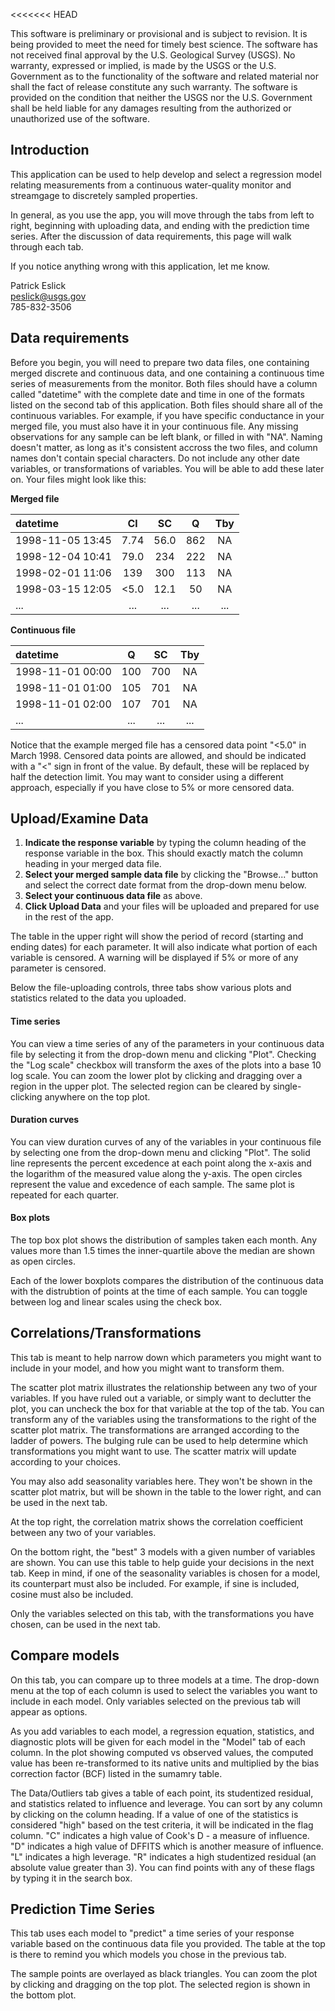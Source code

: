 <<<<<<< HEAD

This software is preliminary or provisional and is subject to revision. It is being provided to meet the need for timely best science. The software has not received final approval by the U.S. Geological Survey (USGS). No warranty, expressed or implied, is made by the USGS or the U.S. Government as to the functionality of the software and related material nor shall the fact of release constitute any such warranty. The software is provided on the condition that neither the USGS nor the U.S. Government shall be held liable for any damages resulting from the authorized or unauthorized use of the software.

## Introduction

This application can be used to help develop and select a regression model relating measurements from a continuous water-quality monitor and streamgage to discretely sampled properties.

In general, as you use the app, you will move through the tabs from left to right, beginning with uploading data, and ending with the prediction time series. After the discussion of data requirements, this page will walk through each tab.

If you notice anything wrong with this application, let me know. 
 
Patrick Eslick  
peslick@usgs.gov  
785-832-3506  

## Data requirements

Before you begin, you will need to prepare two data files, one containing merged discrete and continuous data, and one containing a continuous time series of measurements from the monitor. Both files should have a column called "datetime" with the complete date and time in one of the formats listed on the second tab of this application. Both files should share all of the continuous variables. For example, if you have specific conductance in your merged file, you must also have it in your continuous file. Any missing observations for any sample can be left blank, or filled in with "NA". Naming doesn't matter, as long as it's consistent accross the two files, and column names don't contain special characters. Do not include any other date variables, or transformations of variables. You will be able to add these later on. Your files might look like this:

**Merged file**

|datetime         | Cl | SC | Q  | Tby  |  
|:----------------|:--:|:--:|:--:|:----:|  
|1998-11-05 13:45 |7.74|56.0|862 |NA    |  
|1998-12-04 10:41 |79.0|234 |222 |NA    |  
|1998-02-01 11:06 |139 |300 |113 |NA    |   
|1998-03-15 12:05 |<5.0|12.1|50  |NA    |  
|...              |... |... |... |...   |   

**Continuous file**

|datetime         | Q  | SC | Tby |  
|:----------------|:--:|:--:|:---:|  
|1998-11-01 00:00 |100 |700 |NA   |  
|1998-11-01 01:00 |105 |701 |NA   |  
|1998-11-01 02:00 |107 |701 |NA   |  
|...              |... |... |...  |  

Notice that the example merged file has a censored data point "<5.0" in March 1998. Censored data points are allowed, and should be indicated with a "<" sign in front of the value. By default, these will be replaced by half the detection limit. You may want to consider using a different approach, especially if you have close to 5% or more censored data. 

## Upload/Examine Data

1. **Indicate the response variable** by typing the column heading of the response variable in the box. This should exactly match the column heading in your merged data file.
2. **Select your merged sample data file** by clicking the "Browse..." button and select the correct date format from the drop-down menu below.
3. **Select your continuous data file** as above.
4. **Click Upload Data** and your files will be uploaded and prepared for use in the rest of the app.

The table in the upper right will show the period of record (starting and ending dates) for each parameter. It will also indicate what portion of each variable is censored. A warning will be displayed if 5% or more of any parameter is censored.

Below the file-uploading controls, three tabs show various plots and statistics related to the data you uploaded.

#### Time series

You can view a time series of any of the parameters in your continuous data file by selecting it from the drop-down menu and clicking "Plot". Checking the "Log scale" checkbox will transform the axes of the plots into a base 10 log scale. You can zoom the lower plot by clicking and dragging over a region in the upper plot. The selected region can be cleared by single-clicking anywhere on the top plot.

#### Duration curves

You can view duration curves of any of the variables in your continuous file by selecting one from the drop-down menu and clicking "Plot". The solid line represents the percent excedence at each point along the x-axis and the logarithm of the measured value along the y-axis. The open circles represent the value and excedence of each sample. The same plot is repeated for each quarter.

#### Box plots

The top box plot shows the distribution of samples taken each month. Any values more than 1.5 times the inner-quartile above the median are shown as open circles.

Each of the lower boxplots compares the distribution of the continuous data with the distrubtion of points at the time of each sample. You can toggle between log and linear scales using the check box.

## Correlations/Transformations

This tab is meant to help narrow down which parameters you might want to include in your model, and how you might want to transform them. 

The scatter plot matrix illustrates the relationship between any two of your variables. If you have ruled out a variable, or simply want to declutter the plot, you can uncheck the box for that variable at the top of the tab. You can transform any of the variables using the transformations to the right of the scatter plot matrix. The transformations are arranged according to the ladder of powers. The bulging rule can be used to help determine which transformations you might want to use. The scatter matrix will update according to your choices.

You may also add seasonality variables here. They won't be shown in the scatter plot matrix, but will be shown in the table to the lower right, and can be used in the next tab.

At the top right, the correlation matrix shows the correlation coefficient between any two of your variables. 

On the bottom right, the "best" 3 models with a given number of variables are shown. You can use this table to help guide your decisions in the next tab. Keep in mind, if one of the seasonality variables is chosen for a model, its counterpart must also be included. For example, if sine is included, cosine must also be included.

Only the variables selected on this tab, with the transformations you have chosen, can be used in the next tab.

## Compare models

On this tab, you can compare up to three models at a time. The drop-down menu at the top of each column is used to select the variables you want to include in each model. Only variables selected on the previous tab will appear as options.

As you add variables to each model, a regression equation, statistics, and diagnostic plots will be given for each model in the "Model" tab of each column. In the plot showing computed vs observed values, the computed value has been re-transformed to its native units and multiplied by the bias correction factor (BCF) listed in the sumamry table.

The Data/Outliers tab gives a table of each point, its studentized residual, and statistics related to influence and leverage. You can sort by any column by clicking on the column heading. If a value of one of the statistics is considered "high" based on the test criteria, it will be indicated in the flag column. "C" indicates a high value of Cook's D - a measure of influence. "D" indicates a high value of DFFITS which is another measure of influence. "L" indicates a high leverage. "R" indicates a high studentized residual (an absolute value greater than 3). You can find points with any of these flags by typing it in the search box.

## Prediction Time Series

This tab uses each model to "predict" a time series of your response variable based on the continuous data file you provided. The table at the top is there to remind you which models you chose in the previous tab.

The sample points are overlayed as black triangles. You can zoom the plot by clicking and dragging on the top plot. The selected region is shown in the bottom plot.

